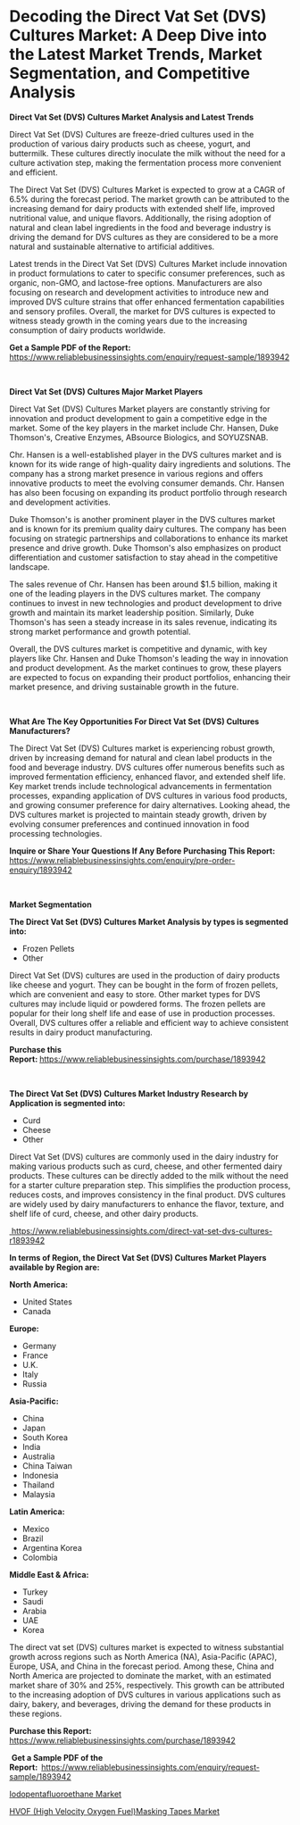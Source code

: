 <p><h1>Decoding the Direct Vat Set (DVS) Cultures Market: A Deep Dive into the Latest Market Trends, Market Segmentation, and Competitive Analysis</h1></p><p><strong>Direct Vat Set (DVS) Cultures Market Analysis and Latest Trends</strong></p>
<p><p>Direct Vat Set (DVS) Cultures are freeze-dried cultures used in the production of various dairy products such as cheese, yogurt, and buttermilk. These cultures directly inoculate the milk without the need for a culture activation step, making the fermentation process more convenient and efficient.</p><p>The Direct Vat Set (DVS) Cultures Market is expected to grow at a CAGR of 6.5% during the forecast period. The market growth can be attributed to the increasing demand for dairy products with extended shelf life, improved nutritional value, and unique flavors. Additionally, the rising adoption of natural and clean label ingredients in the food and beverage industry is driving the demand for DVS cultures as they are considered to be a more natural and sustainable alternative to artificial additives.</p><p>Latest trends in the Direct Vat Set (DVS) Cultures Market include innovation in product formulations to cater to specific consumer preferences, such as organic, non-GMO, and lactose-free options. Manufacturers are also focusing on research and development activities to introduce new and improved DVS culture strains that offer enhanced fermentation capabilities and sensory profiles. Overall, the market for DVS cultures is expected to witness steady growth in the coming years due to the increasing consumption of dairy products worldwide.</p></p>
<p><strong>Get a Sample PDF of the Report:&nbsp;</strong> <a href="https://www.reliablebusinessinsights.com/enquiry/request-sample/1893942">https://www.reliablebusinessinsights.com/enquiry/request-sample/1893942</a></p>
<p>&nbsp;</p>
<p><strong>Direct Vat Set (DVS) Cultures Major Market Players</strong></p>
<p><p>Direct Vat Set (DVS) Cultures Market players are constantly striving for innovation and product development to gain a competitive edge in the market. Some of the key players in the market include Chr. Hansen, Duke Thomson's, Creative Enzymes, ABsource Biologics, and SOYUZSNAB.</p><p>Chr. Hansen is a well-established player in the DVS cultures market and is known for its wide range of high-quality dairy ingredients and solutions. The company has a strong market presence in various regions and offers innovative products to meet the evolving consumer demands. Chr. Hansen has also been focusing on expanding its product portfolio through research and development activities.</p><p>Duke Thomson's is another prominent player in the DVS cultures market and is known for its premium quality dairy cultures. The company has been focusing on strategic partnerships and collaborations to enhance its market presence and drive growth. Duke Thomson's also emphasizes on product differentiation and customer satisfaction to stay ahead in the competitive landscape.</p><p>The sales revenue of Chr. Hansen has been around $1.5 billion, making it one of the leading players in the DVS cultures market. The company continues to invest in new technologies and product development to drive growth and maintain its market leadership position. Similarly, Duke Thomson's has seen a steady increase in its sales revenue, indicating its strong market performance and growth potential.</p><p>Overall, the DVS cultures market is competitive and dynamic, with key players like Chr. Hansen and Duke Thomson's leading the way in innovation and product development. As the market continues to grow, these players are expected to focus on expanding their product portfolios, enhancing their market presence, and driving sustainable growth in the future.</p></p>
<p>&nbsp;</p>
<p><strong>What Are The Key Opportunities For Direct Vat Set (DVS) Cultures Manufacturers?</strong></p>
<p><p>The Direct Vat Set (DVS) Cultures market is experiencing robust growth, driven by increasing demand for natural and clean label products in the food and beverage industry. DVS cultures offer numerous benefits such as improved fermentation efficiency, enhanced flavor, and extended shelf life. Key market trends include technological advancements in fermentation processes, expanding application of DVS cultures in various food products, and growing consumer preference for dairy alternatives. Looking ahead, the DVS cultures market is projected to maintain steady growth, driven by evolving consumer preferences and continued innovation in food processing technologies.</p></p>
<p><strong>Inquire or Share Your Questions If Any Before Purchasing This Report:</strong> <a href="https://www.reliablebusinessinsights.com/enquiry/pre-order-enquiry/1893942">https://www.reliablebusinessinsights.com/enquiry/pre-order-enquiry/1893942</a></p>
<p>&nbsp;</p>
<p><strong>Market Segmentation</strong></p>
<p><strong>The Direct Vat Set (DVS) Cultures Market Analysis by types is segmented into:</strong></p>
<p><ul><li>Frozen Pellets</li><li>Other</li></ul></p>
<p><p>Direct Vat Set (DVS) cultures are used in the production of dairy products like cheese and yogurt. They can be bought in the form of frozen pellets, which are convenient and easy to store. Other market types for DVS cultures may include liquid or powdered forms. The frozen pellets are popular for their long shelf life and ease of use in production processes. Overall, DVS cultures offer a reliable and efficient way to achieve consistent results in dairy product manufacturing.</p></p>
<p><strong>Purchase this Report:&nbsp;</strong><a href="https://www.reliablebusinessinsights.com/purchase/1893942">https://www.reliablebusinessinsights.com/purchase/1893942</a></p>
<p>&nbsp;</p>
<p><strong>The Direct Vat Set (DVS) Cultures Market Industry Research by Application is segmented into:</strong></p>
<p><ul><li>Curd</li><li>Cheese</li><li>Other</li></ul></p>
<p><p>Direct Vat Set (DVS) cultures are commonly used in the dairy industry for making various products such as curd, cheese, and other fermented dairy products. These cultures can be directly added to the milk without the need for a starter culture preparation step. This simplifies the production process, reduces costs, and improves consistency in the final product. DVS cultures are widely used by dairy manufacturers to enhance the flavor, texture, and shelf life of curd, cheese, and other dairy products.</p></p>
<p><a href="https://www.reliablebusinessinsights.com/direct-vat-set-dvs-cultures-r1893942">&nbsp;https://www.reliablebusinessinsights.com/direct-vat-set-dvs-cultures-r1893942</a></p>
<p><strong>In terms of Region, the Direct Vat Set (DVS) Cultures Market Players available by Region are:</strong></p>
<p>
    <p> <strong> North America: </strong>
        <ul>
            <li>United States</li>
            <li>Canada</li>
        </ul>
        </p> 
    <p> <strong> Europe: </strong>
        <ul>
            <li>Germany</li>
            <li>France</li>
            <li>U.K.</li>
            <li>Italy</li>
            <li>Russia</li>
        </ul>
        </p> 
    <p> <strong> Asia-Pacific: </strong>
        <ul>
            <li>China</li>
            <li>Japan</li>
            <li>South Korea</li>
            <li>India</li>
            <li>Australia</li>
            <li>China Taiwan</li>
            <li>Indonesia</li>
            <li>Thailand</li>
            <li>Malaysia</li>
        </ul>
        </p> 
    <p> <strong> Latin America: </strong>
        <ul>
            <li>Mexico</li>
            <li>Brazil</li>
            <li>Argentina Korea</li>
            <li>Colombia</li>
        </ul>
        </p> 
    <p> <strong> Middle East & Africa: </strong>
        <ul>
            <li>Turkey</li>
            <li>Saudi</li>
            <li>Arabia</li>
            <li>UAE</li>
            <li>Korea</li>
        </ul>
    </p>
    </p>
<p><p>The direct vat set (DVS) cultures market is expected to witness substantial growth across regions such as North America (NA), Asia-Pacific (APAC), Europe, USA, and China in the forecast period. Among these, China and North America are projected to dominate the market, with an estimated market share of 30% and 25%, respectively. This growth can be attributed to the increasing adoption of DVS cultures in various applications such as dairy, bakery, and beverages, driving the demand for these products in these regions.</p></p>
<p><strong>Purchase this Report: </strong><a href="https://www.reliablebusinessinsights.com/purchase/1893942">https://www.reliablebusinessinsights.com/purchase/1893942</a></p>
<p>&nbsp;<strong>Get a Sample PDF of the Report:&nbsp;&nbsp;</strong><a href="https://www.reliablebusinessinsights.com/enquiry/request-sample/1893942">https://www.reliablebusinessinsights.com/enquiry/request-sample/1893942</a></p>
<p><strong></strong></p>
<p><p><a href="https://github.com/sofayahoo2023/Market-Research-Report-List-5/blob/main/iodopentafluoroethane-market.md">Iodopentafluoroethane Market</a></p><p><a href="https://github.com/joannesouthgate/Market-Research-Report-List-3/blob/main/hvof-high-velocity-oxygen-fuelmasking-tapes-market.md">HVOF (High Velocity Oxygen Fuel)Masking Tapes Market</a></p></p>